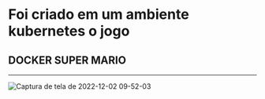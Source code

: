 # Foi criado em um ambiente kubernetes o jogo 

## DOCKER SUPER MARIO
 ---

![Captura de tela de 2022-12-02 09-52-03](https://user-images.githubusercontent.com/102867453/205297266-2d9f2c93-13e6-484d-b720-afb93a1e45fa.png)



